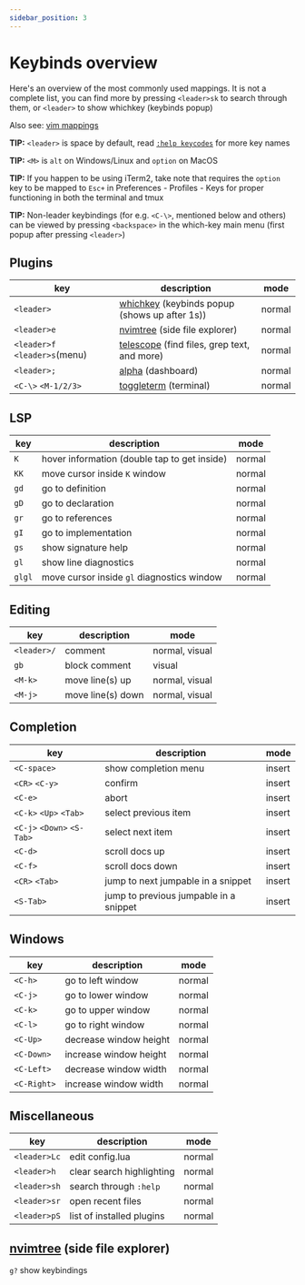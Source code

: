 ```yaml
---
sidebar_position: 3
---
```


# Keybinds overview

Here's an overview of the most commonly used mappings.
It is not a complete list, you can find more by pressing `<leader>sk` to search through them,
or `<leader>` to show whichkey (keybinds popup)

Also see:
[vim mappings](https://devhints.io/vim)

**TIP:** `<leader>` is space by default, read [`:help keycodes`](https://neovim.io/doc/user/intro.html#keycodes) for more key names

**TIP:** `<M>` is `alt` on Windows/Linux and `option` on MacOS

**TIP:** If you happen to be using iTerm2, take note that <M> requires the `option` key to be mapped to `Esc+` in Preferences - Profiles - Keys for proper functioning in both the terminal and tmux

**TIP:** Non-leader keybindings (for e.g. `<C-\>`, mentioned below and others) can be viewed
by pressing `<backspace>` in the which-key main menu (first popup after pressing `<leader>`)

## Plugins

| key                           | description                                                                                     | mode   |
| ----------------------------- | ----------------------------------------------------------------------------------------------- | ------ |
| `<leader>`                    | [whichkey](https://github.com/folke/which-key.nvim) (keybinds popup (shows up after 1s))        | normal |
| `<leader>e`                   | [nvimtree](https://github.com/nvim-tree/nvim-tree.lua) (side file explorer)                     | normal |
| `<leader>f` `<leader>s`(menu) | [telescope](https://github.com/nvim-telescope/telescope.nvim) (find files, grep text, and more) | normal |
| `<leader>;`                   | [alpha](https://github.com/goolord/alpha-nvim) (dashboard)                                      | normal |
| `<C-\>` `<M-1/2/3>`           | [toggleterm](https://github.com/akinsho/toggleterm.nvim) (terminal)                             | normal |

## LSP

| key    | description                                  | mode   |
| ------ | -------------------------------------------- | ------ |
| `K`    | hover information (double tap to get inside) | normal |
| `KK`   | move cursor inside `K` window                | normal |
| `gd`   | go to definition                             | normal |
| `gD`   | go to declaration                            | normal |
| `gr`   | go to references                             | normal |
| `gI`   | go to implementation                         | normal |
| `gs`   | show signature help                          | normal |
| `gl`   | show line diagnostics                        | normal |
| `glgl` | move cursor inside `gl` diagnostics window   | normal |

## Editing

| key         | description       | mode           |
| ----------- | ----------------- | -------------- |
| `<leader>/` | comment           | normal, visual |
| `gb`        | block comment     | visual         |
| `<M-k>`     | move line(s) up   | normal, visual |
| `<M-j>`     | move line(s) down | normal, visual |

## Completion

| key                        | description                            | mode   |
| -------------------------- | -------------------------------------- | ------ |
| `<C-space>`                | show completion menu                   | insert |
| `<CR>` `<C-y>`             | confirm                                | insert |
| `<C-e>`                    | abort                                  | insert |
| `<C-k>` `<Up>` `<Tab>`     | select previous item                   | insert |
| `<C-j>` `<Down>` `<S-Tab>` | select next item                       | insert |
| `<C-d>`                    | scroll docs up                         | insert |
| `<C-f>`                    | scroll docs down                       | insert |
| `<CR>` `<Tab>`             | jump to next jumpable in a snippet     | insert |
| `<S-Tab>`                  | jump to previous jumpable in a snippet | insert |

## Windows

| key         | description            | mode   |
| ----------- | ---------------------- | ------ |
| `<C-h>`     | go to left window      | normal |
| `<C-j>`     | go to lower window     | normal |
| `<C-k>`     | go to upper window     | normal |
| `<C-l>`     | go to right window     | normal |
| `<C-Up>`    | decrease window height | normal |
| `<C-Down>`  | increase window height | normal |
| `<C-Left>`  | decrease window width  | normal |
| `<C-Right>` | increase window width  | normal |

## Miscellaneous

| key          | description               | mode   |
| ------------ | ------------------------- | ------ |
| `<leader>Lc` | edit config.lua           | normal |
| `<leader>h`  | clear search highlighting | normal |
| `<leader>sh` | search through `:help`    | normal |
| `<leader>sr` | open recent files         | normal |
| `<leader>pS` | list of installed plugins | normal |

## [nvimtree](https://github.com/nvim-tree/nvim-tree.lua) (side file explorer)

`g?` show keybindings
